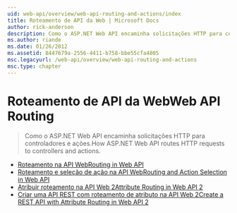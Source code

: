 ```yaml
---
uid: web-api/overview/web-api-routing-and-actions/index
title: Roteamento de API da Web | Microsoft Docs
author: rick-anderson
description: Como o ASP.NET Web API encaminha solicitações HTTP para controladores e ações.
ms.author: riande
ms.date: 01/26/2012
ms.assetid: 8447679a-2556-4411-b758-bbe55cfa4805
msc.legacyurl: /web-api/overview/web-api-routing-and-actions
msc.type: chapter
---
```

<a name="web-api-routing"></a><span data-ttu-id="6d73f-103">Roteamento de API da Web</span><span class="sxs-lookup"><span data-stu-id="6d73f-103">Web API Routing</span></span>
====================
> <span data-ttu-id="6d73f-104">Como o ASP.NET Web API encaminha solicitações HTTP para controladores e ações.</span><span class="sxs-lookup"><span data-stu-id="6d73f-104">How ASP.NET Web API routes HTTP requests to controllers and actions.</span></span>


- [<span data-ttu-id="6d73f-105">Roteamento na API Web</span><span class="sxs-lookup"><span data-stu-id="6d73f-105">Routing in Web API</span></span>](routing-in-aspnet-web-api.md)
- [<span data-ttu-id="6d73f-106">Roteamento e seleção de ação na API Web</span><span class="sxs-lookup"><span data-stu-id="6d73f-106">Routing and Action Selection in Web API</span></span>](routing-and-action-selection.md)
- [<span data-ttu-id="6d73f-107">Atribuir roteamento na API Web 2</span><span class="sxs-lookup"><span data-stu-id="6d73f-107">Attribute Routing in Web API 2</span></span>](attribute-routing-in-web-api-2.md)
- [<span data-ttu-id="6d73f-108">Criar uma API REST com roteamento de atributo na API Web 2</span><span class="sxs-lookup"><span data-stu-id="6d73f-108">Create a REST API with Attribute Routing in Web API 2</span></span>](create-a-rest-api-with-attribute-routing.md)

